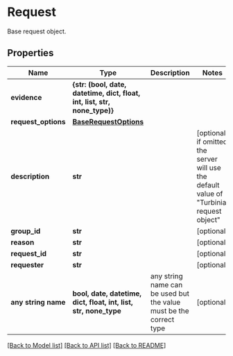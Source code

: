 # Request

Base request object. 

## Properties
Name | Type | Description | Notes
------------ | ------------- | ------------- | -------------
**evidence** | **{str: (bool, date, datetime, dict, float, int, list, str, none_type)}** |  | 
**request_options** | [**BaseRequestOptions**](BaseRequestOptions.md) |  | 
**description** | **str** |  | [optional]  if omitted the server will use the default value of "Turbinia request object"
**group_id** | **str** |  | [optional] 
**reason** | **str** |  | [optional] 
**request_id** | **str** |  | [optional] 
**requester** | **str** |  | [optional] 
**any string name** | **bool, date, datetime, dict, float, int, list, str, none_type** | any string name can be used but the value must be the correct type | [optional]

[[Back to Model list]](../README.md#documentation-for-models) [[Back to API list]](../README.md#documentation-for-api-endpoints) [[Back to README]](../README.md)


